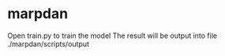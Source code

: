 # marpdan
Open train.py to train the model
The result will be output into file ./marpdan/scripts/output
